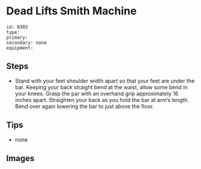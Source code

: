 # Dead Lifts Smith Machine
> 

``` 
id: 0303 
type:  
primary:  
secondary: none 
equipment:  
``` 

## Steps

 - Stand with your feet shoulder width apart so that your feet are under the bar. Keeping your back straight bend at the waist, allow some bend in your knees. Grasp the par with an overhand grip approximately 16 inches apart. Straighten your back as you hold the bar at arm’s length. Bend over again lowering the bar to just above the floor.

## Tips

 - none

## Images

